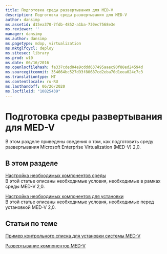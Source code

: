 ```yaml
---
title: Подготовка среды развертывания для MED-V
description: Подготовка среды развертывания для MED-V
author: dansimp
ms.assetid: d15ea370-7fdb-4852-a1ba-730ec7568e3e
ms.reviewer: ''
manager: dansimp
ms.author: dansimp
ms.pagetype: mdop, virtualization
ms.mktglfcycl: deploy
ms.sitesec: library
ms.prod: w10
ms.date: 06/16/2016
ms.openlocfilehash: fa337cded04e9cddd637495aaec90f88ed24594d
ms.sourcegitcommit: 354664bc527d93f80687cd2eba70d1eea024c7c3
ms.translationtype: MT
ms.contentlocale: ru-RU
ms.lasthandoff: 06/26/2020
ms.locfileid: "10825439"
---
```

# Подготовка среды развертывания для MED-V


В этом разделе приведены сведения о том, как подготовить среду развертывания Microsoft Enterprise Virtualization (MED-V) 2,0.

## В этом разделе


<a href="" id="configure-environment-prerequisites"></a>[Настройка необходимых компонентов среды](configure-environment-prerequisites.md)  
В этой статье описаны необходимые условия, необходимые в рамках среды MED-V 2,0.

<a href="" id="configure-installation-prerequisites"></a>[Настройка необходимых компонентов для установки](configure-installation-prerequisites.md)  
В этой статье описаны необходимые условия, необходимые перед установкой MED-V 2,0.

## Статьи по теме


[Пример контрольного списка для установки системы MED-V](example-med-v-system-installation-checklist.md)

[Развертывание компонентов MED-V](deploy-the-med-v-components.md)

 

 





